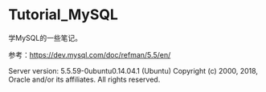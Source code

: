# Tutorial_MySQL
学MySQL的一些笔记。

参考：https://dev.mysql.com/doc/refman/5.5/en/

Server version: 5.5.59-0ubuntu0.14.04.1 (Ubuntu)
Copyright (c) 2000, 2018, Oracle and/or its affiliates. All rights reserved.
